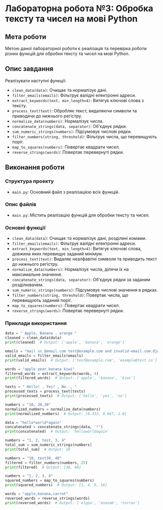 # Лабораторна робота №3: Обробка тексту та чисел на мові Python

## Мета роботи
Метою даної лабораторної роботи є реалізація та перевірка роботи різних функцій для обробки тексту та чисел на мові Python.

## Опис завдання
Реалізувати наступні функції:
- `clean_data(data)`: Очищає та нормалізує дані.
- `filter_emails(emails)`: Фільтрує валідні електронні адреси.
- `extract_keywords(text, min_length=4)`: Витягує ключові слова з тексту.
- `process_text(text)`: Обробляє текст, видаляючи символи та приводячи до нижнього регістру.
- `normalize_data(numbers)`: Нормалізує числа.
- `concatenate_strings(data, separator)`: Об'єднує рядки.
- `sum_numeric_strings(numbers)`: Підсумовує числові рядки.
- `filter_numbers(string, threshold)`: Фільтрує числа, що перевищують поріг.
- `map_to_squares(numbers)`: Повертає квадрати чисел.
- `reverse_strings(words)`: Повертає перевернуті рядки.

## Виконання роботи
### Структура проекту
- `main.py`: Основний файл з реалізацією всіх функцій.

### Опис файлів
- `main.py`: Містить реалізацію функцій для обробки тексту та чисел.

### Основні функції
- `clean_data(data)`: Очищає та нормалізує дані, розділені комами.
- `filter_emails(emails)`: Фільтрує валідні електронні адреси.
- `extract_keywords(text, min_length=4)`: Витягує ключові слова, довжина яких перевищує заданий мінімум.
- `process_text(text)`: Видаляє неалфавітні символи та приводить текст до нижнього регістру.
- `normalize_data(numbers)`: Нормалізує числа, ділячи їх на максимальне значення.
- `concatenate_strings(data, separator)`: Об'єднує рядки за заданим розділювачем.
- `sum_numeric_strings(numbers)`: Підсумовує числові значення в рядках.
- `filter_numbers(string, threshold)`: Повертає числа, що перевищують заданий поріг.
- `map_to_squares(numbers)`: Повертає квадрати чисел.
- `reverse_strings(words)`: Повертає перевернуті рядки.

### Приклади використання
```python
data = " Apple, Banana , orange "
cleaned = clean_data(data)
print(cleaned)  # Output: ['apple', 'banana', 'orange']

emails = "mail us @email.com test@example.com and invalid-email.com.djwd with example@test.co"
valid_emails = filter_emails(emails)
print(valid_emails)  # Output: ['test@example.com', 'example@test.co']

words = "apple pear banana kiwi"
filtered_words = extract_keywords(words, 4)
print(filtered_words)  # Output: ['apple', 'banana', 'kiwi']

texts = " Hello! , Yes? , No. , "
processed_texts = process_text(texts)
print(processed_texts)  # Output: ['hello', 'yes', 'no']

numbers = "10, 20,30"
normalized_numbers = normalize_data(numbers)
print(normalized_numbers)  # Output: [0.333, 0.667, 1.0]

data = "hello*world*again"
concatenated = concatenate_strings(data, '*')
print(concatenated)  # Output: 'helloworldagain'

numbers = "1, 2, test, 3, 4"
total_sum = sum_numeric_strings(numbers)
print(total_sum)  # Output: 10

numbers = "10, test30, 40"
filtered = filter_numbers(numbers, 25)
print(filtered)  # Output: [30, 40]

numbers = "1, 2, 3, 4"
squared_numbers = map_to_squares(numbers)
print(squared_numbers)  # Output: [1, 4, 9, 16]

words = "apple,banana,carrot"
reversed_words = reverse_strings(words)
print(reversed_words)  # Output: ['elppa', 'ananab', 'torrac']
